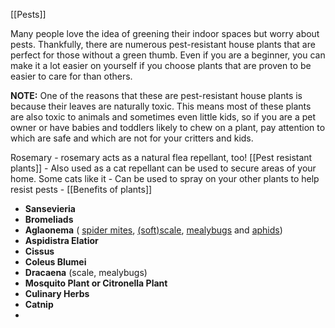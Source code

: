 
[[Pests]]

Many people love the idea of greening their indoor spaces but worry about pests. Thankfully, there are numerous pest-resistant house plants that are perfect for those without a green thumb. Even if you are a beginner, you can make it a lot easier on yourself if you choose plants that are proven to be easier to care for than others.

**NOTE:** One of the reasons that these are pest-resistant house plants is because their leaves are naturally toxic. This means most of these plants are also toxic to animals and sometimes even little kids, so if you are a pet owner or have babies and toddlers likely to chew on a plant, pay attention to which are safe and which are not for your critters and kids.

Rosemary 
	- rosemary acts as a natural flea repellant, too! [[Pest resistant plants]]
	- Also used as a cat repellant can be used to secure areas of your home. Some cats like it
	- Can be used to spray on your other plants to help resist pests
	- [[Benefits of plants]]
- **Sansevieria**
- **Bromeliads**
- **Aglaonema** ( [spider mites](https://plnts.com/en/care/diseases/spider-mite), [(soft)scale](https://plnts.com/en/care/diseases/soft-scale-insects), [mealybugs](https://plnts.com/en/care/diseases/mealybugs) and [aphids](https://plnts.com/en/care/diseases/aphids))
- **Aspidistra Elatior**
- **Cissus**
- **Coleus Blumei**
- **Dracaena** (scale, mealybugs)
- **Mosquito Plant or Citronella Plant**
- **Culinary Herbs**
- **Catnip**
- 


